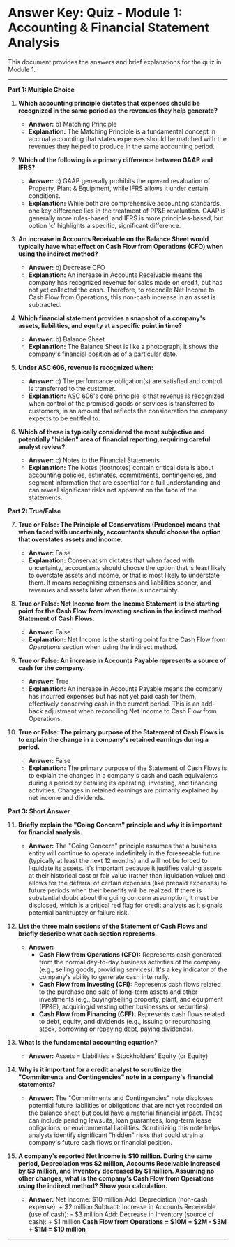 # Answer Key: Quiz - Module 1: Accounting & Financial Statement Analysis

This document provides the answers and brief explanations for the quiz in Module 1.

---

**Part 1: Multiple Choice**

1.  **Which accounting principle dictates that expenses should be recognized in the same period as the revenues they help generate?**
    *   **Answer:** b) Matching Principle
    *   **Explanation:** The Matching Principle is a fundamental concept in accrual accounting that states expenses should be matched with the revenues they helped to produce in the same accounting period.

2.  **Which of the following is a primary difference between GAAP and IFRS?**
    *   **Answer:** c) GAAP generally prohibits the upward revaluation of Property, Plant & Equipment, while IFRS allows it under certain conditions.
    *   **Explanation:** While both are comprehensive accounting standards, one key difference lies in the treatment of PP&E revaluation. GAAP is generally more rules-based, and IFRS is more principles-based, but option 'c' highlights a specific, significant difference.

3.  **An increase in Accounts Receivable on the Balance Sheet would typically have what effect on Cash Flow from Operations (CFO) when using the indirect method?**
    *   **Answer:** b) Decrease CFO
    *   **Explanation:** An increase in Accounts Receivable means the company has recognized revenue for sales made on credit, but has not yet collected the cash. Therefore, to reconcile Net Income to Cash Flow from Operations, this non-cash increase in an asset is subtracted.

4.  **Which financial statement provides a snapshot of a company's assets, liabilities, and equity at a specific point in time?**
    *   **Answer:** b) Balance Sheet
    *   **Explanation:** The Balance Sheet is like a photograph; it shows the company's financial position as of a particular date.

5.  **Under ASC 606, revenue is recognized when:**
    *   **Answer:** c) The performance obligation(s) are satisfied and control is transferred to the customer.
    *   **Explanation:** ASC 606's core principle is that revenue is recognized when control of the promised goods or services is transferred to customers, in an amount that reflects the consideration the company expects to be entitled to.

6.  **Which of these is typically considered the most subjective and potentially "hidden" area of financial reporting, requiring careful analyst review?**
    *   **Answer:** c) Notes to the Financial Statements
    *   **Explanation:** The Notes (footnotes) contain critical details about accounting policies, estimates, commitments, contingencies, and segment information that are essential for a full understanding and can reveal significant risks not apparent on the face of the statements.

**Part 2: True/False**

7.  **True or False: The Principle of Conservatism (Prudence) means that when faced with uncertainty, accountants should choose the option that overstates assets and income.**
    *   **Answer:** False
    *   **Explanation:** Conservatism dictates that when faced with uncertainty, accountants should choose the option that is least likely to overstate assets and income, or that is most likely to understate them. It means recognizing expenses and liabilities sooner, and revenues and assets later when there is uncertainty.

8.  **True or False: Net Income from the Income Statement is the starting point for the Cash Flow from Investing section in the indirect method Statement of Cash Flows.**
    *   **Answer:** False
    *   **Explanation:** Net Income is the starting point for the Cash Flow from *Operations* section when using the indirect method.

9.  **True or False: An increase in Accounts Payable represents a source of cash for the company.**
    *   **Answer:** True
    *   **Explanation:** An increase in Accounts Payable means the company has incurred expenses but has not yet paid cash for them, effectively conserving cash in the current period. This is an add-back adjustment when reconciling Net Income to Cash Flow from Operations.

10. **True or False: The primary purpose of the Statement of Cash Flows is to explain the change in a company's retained earnings during a period.**
    *   **Answer:** False
    *   **Explanation:** The primary purpose of the Statement of Cash Flows is to explain the changes in a company's cash and cash equivalents during a period by detailing its operating, investing, and financing activities. Changes in retained earnings are primarily explained by net income and dividends.

**Part 3: Short Answer**

11. **Briefly explain the "Going Concern" principle and why it is important for financial analysis.**
    *   **Answer:** The "Going Concern" principle assumes that a business entity will continue to operate indefinitely in the foreseeable future (typically at least the next 12 months) and will not be forced to liquidate its assets. It's important because it justifies valuing assets at their historical cost or fair value (rather than liquidation value) and allows for the deferral of certain expenses (like prepaid expenses) to future periods when their benefits will be realized. If there is substantial doubt about the going concern assumption, it must be disclosed, which is a critical red flag for credit analysts as it signals potential bankruptcy or failure risk.

12. **List the three main sections of the Statement of Cash Flows and briefly describe what each section represents.**
    *   **Answer:**
        *   **Cash Flow from Operations (CFO):** Represents cash generated from the normal day-to-day business activities of the company (e.g., selling goods, providing services). It's a key indicator of the company's ability to generate cash internally.
        *   **Cash Flow from Investing (CFI):** Represents cash flows related to the purchase and sale of long-term assets and other investments (e.g., buying/selling property, plant, and equipment (PP&E), acquiring/divesting other businesses or securities).
        *   **Cash Flow from Financing (CFF):** Represents cash flows related to debt, equity, and dividends (e.g., issuing or repurchasing stock, borrowing or repaying debt, paying dividends).

13. **What is the fundamental accounting equation?**
    *   **Answer:** Assets = Liabilities + Stockholders' Equity (or Equity)

14. **Why is it important for a credit analyst to scrutinize the "Commitments and Contingencies" note in a company's financial statements?**
    *   **Answer:** The "Commitments and Contingencies" note discloses potential future liabilities or obligations that are not yet recorded on the balance sheet but could have a material financial impact. These can include pending lawsuits, loan guarantees, long-term lease obligations, or environmental liabilities. Scrutinizing this note helps analysts identify significant "hidden" risks that could strain a company's future cash flows or financial position.

15. **A company's reported Net Income is $10 million. During the same period, Depreciation was $2 million, Accounts Receivable increased by $3 million, and Inventory decreased by $1 million. Assuming no other changes, what is the company's Cash Flow from Operations using the indirect method? Show your calculation.**
    *   **Answer:**
        Net Income: $10 million
        Add: Depreciation (non-cash expense): + $2 million
        Subtract: Increase in Accounts Receivable (use of cash): - $3 million
        Add: Decrease in Inventory (source of cash): + $1 million
        **Cash Flow from Operations = $10M + $2M - $3M + $1M = $10 million**

---

